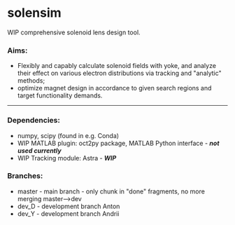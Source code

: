 # solensim
WIP comprehensive solenoid lens design tool.
### Aims:
 - Flexibly and capably calculate solenoid fields with yoke, and analyze their effect on various electron distributions via tracking and "analytic" methods;
 - optimize magnet design in accordance to given search regions and target functionality demands.
----

### Dependencies:
 - numpy, scipy (found in e.g. Conda)
 - WIP MATLAB plugin: oct2py package, MATLAB Python interface - ***not used currently***
 - WIP Tracking module: Astra - ***WIP***

### Branches:
 - master - main branch - only chunk in "done" fragments, no more merging master-->dev
 - dev_D - development branch Anton
 - dev_Y - development branch Andrii
